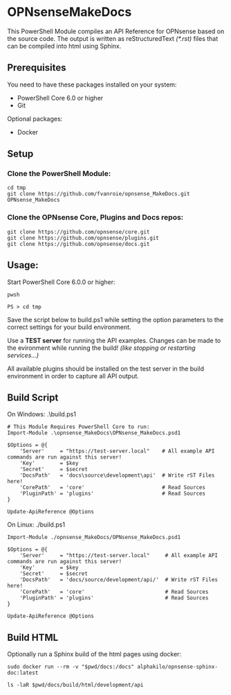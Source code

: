 # OPNsenseMakeDocs

This PowerShell Module compiles an API Reference for OPNsense based on the source code.
The output is written as reStructuredText *(\*.rst)* files that can be compiled into html using Sphinx.

## Prerequisites

You need to have these packages installed on your system:
* PowerShell Core 6.0 or higher
* Git

Optional packages:
* Docker

## Setup

### Clone the PowerShell Module:

```
cd tmp
git clone https://github.com/fvanroie/opnsense_MakeDocs.git OPNsense_MakeDocs
```

### Clone the OPNsense Core, Plugins and Docs repos:
```
git clone https://github.com/opnsense/core.git
git clone https://github.com/opnsense/plugins.git
git clone https://github.com/opnsense/docs.git
```

## Usage:

Start PowerShell Core 6.0.0 or higher:
```
pwsh

PS > cd tmp
```

Save the script below to build.ps1 while setting the option parameters to the correct settings for your build environment.

Use a **TEST server** for running the API examples. Changes can be made to the evironment while running the build!
*(like stopping or restarting services...)*

All available plugins should be installed on the test server in the build environment in order to capture all API output.

## Build Script

On Windows: .\build.ps1
```
# This Module Requires PowerShell Core to run:
Import-Module .\opnsense_MakeDocs\OPNsense_MakeDocs.psd1

$Options = @{
    'Server'     = "https://test-server.local"    # All example API commands are run against this server!
    'Key'        = $key
    'Secret'     = $secret
    'DocsPath'   = 'docs\source\development\api'  # Write rST Files here!
    'CorePath'   = 'core'                         # Read Sources
    'PluginPath' = 'plugins'                      # Read Sources
}

Update-ApiReference @Options
```

On Linux: ./build.ps1
```
Import-Module ./opnsense_MakeDocs/OPNsense_MakeDocs.psd1

$Options = @{
    'Server'     = "https://test-server.local"     # All example API commands are run against this server!
    'Key'        = $key
    'Secret'     = $secret
    'DocsPath'   = 'docs/source/development/api/'  # Write rST Files here!
    'CorePath'   = 'core'                          # Read Sources
    'PluginPath' = 'plugins'                       # Read Sources
}

Update-ApiReference @Options
```

## Build HTML

Optionally run a Sphinx build of the html pages using docker:
```
sudo docker run --rm -v "$pwd/docs:/docs" alphakilo/opnsense-sphinx-doc:latest

ls -laR $pwd/docs/build/html/development/api
```